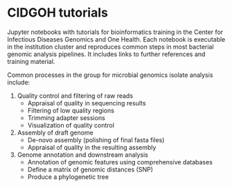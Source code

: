 # CIDGOH tutorials

Jupyter notebooks with tutorials for bioinformatics training in the Center for Infectious Diseases Genomics and One Health. Each notebook is executable in the institution cluster and reproduces common steps in most bacterial genomic analysis pipelines. It includes links to further references and training material.

Common processes in the group for microbial genomics isolate analysis include:

1. Quality control and filtering of raw reads
    - Appraisal of quality in sequencing results
    - Filtering of low quality regions
    - Trimming adapter sessions
    - Visualization of quality control
2. Assembly of draft genome
    - De-novo assembly (polishing of final fasta files)
    - Appraisal of quality in the resulting assembly
3. Genome annotation and downstream analysis
    - Annotation of genomic features using comprehensive databases
    - Define a matrix of genomic distances (SNP)
    - Produce a phylogenetic tree
